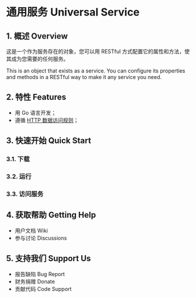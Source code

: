# 通用服务 Universal Service

## 1. 概述 Overview

这是一个作为服务存在的对象，您可以用 RESTful 方式配置它的属性和方法，使其成为您需要的任何服务。 

This is an object that exists as a service. You can configure its properties and methods in a RESTful way to make it any service you need.

## 2. 特性 Features

- 用 Go 语言开发；
- 遵循 [HTTP 数据访问规则](https://github.com/jialo-dev/http-data-access-rule)；

## 3. 快速开始 Quick Start

### 3.1. 下载

### 3.2. 运行

### 3.3. 访问服务

## 4. 获取帮助 Getting Help

- 用户文档 Wiki
- 参与讨论 Discussions 

## 5. 支持我们 Support Us

- 报告缺陷 Bug Report
- 财务捐赠 Donate 
- 贡献代码 Code Support